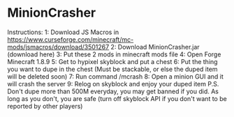 # MinionCrasher
Instructions:
1: Download JS Macros in https://www.curseforge.com/minecraft/mc-mods/jsmacros/download/3501267
2: Download MinionCrasher.jar (download here)
3: Put these 2 mods in minecraft mods file
4: Open Forge Minecraft 1.8.9
5: Get to hypixel skyblock and put a chest
6: Put the thing you want to dupe in the chest (Must be stackable, or else the duped item will be deleted soon)
7: Run command /mcrash
8: Open a minion GUI and it will crash the server
9: Relog on skyblock and enjoy your duped item
P.S. Don't dupe more than 500M everyday, you may get banned if you did. As long as you don't, you are safe (turn off skyblock API if you don't want to be reported by other players)
